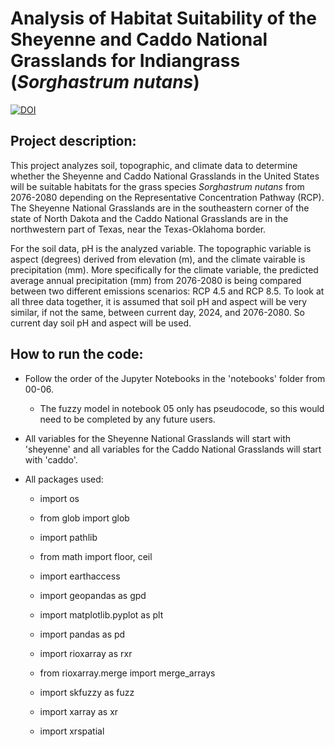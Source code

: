 # Analysis of Habitat Suitability of the Sheyenne and Caddo National Grasslands for Indiangrass (*Sorghastrum nutans*)

[![DOI](https://zenodo.org/badge/891814932.svg)](https://doi.org/10.5281/zenodo.14425230)


## Project description:
This project analyzes soil, topographic, and climate data to determine whether the Sheyenne and Caddo National Grasslands in the United States will be suitable habitats for the grass species *Sorghastrum nutans* from 2076-2080 depending on the Representative Concentration Pathway (RCP). The Sheyenne National Grasslands are in the southeastern corner of the state of North Dakota and the Caddo National Grasslands are in the northwestern part of Texas, near the Texas-Oklahoma border.

For the soil data, pH is the analyzed variable. The topographic variable is aspect (degrees) derived from elevation (m), and the climate vairable is precipitation (mm). More specifically for the climate variable, the predicted average annual precipitation (mm) from 2076-2080 is being compared between two different emissions scenarios: RCP 4.5 and RCP 8.5. To look at all three data together, it is assumed that soil pH and aspect will be very similar, if not the same, between current day, 2024, and 2076-2080. So current day soil pH and aspect will be used.

## How to run the code:
* Follow the order of the Jupyter Notebooks in the 'notebooks' folder from 00-06.
    * The fuzzy model in notebook 05 only has pseudocode, so this would need to be completed by any future users.
* All variables for the Sheyenne National Grasslands will start with 'sheyenne' and all variables for the Caddo National Grasslands will start with 'caddo'.

* All packages used:
    * import os
    * from glob import glob
    * import pathlib
    * from math import floor, ceil

    * import earthaccess
    * import geopandas as gpd
    * import matplotlib.pyplot as plt
    * import pandas as pd
    * import rioxarray as rxr
    * from rioxarray.merge import merge_arrays
    * import skfuzzy as fuzz
    * import xarray as xr
    * import xrspatial

